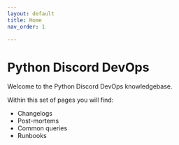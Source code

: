 ```yaml
---
layout: default
title: Home
nav_order: 1

---
```


# Python Discord DevOps

Welcome to the Python Discord DevOps knowledgebase.

Within this set of pages you will find:
- Changelogs
- Post-mortems
- Common queries
- Runbooks
